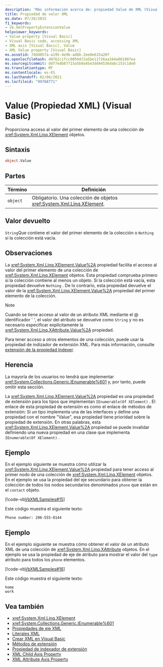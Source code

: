 ```yaml
---
description: 'Más información acerca de: propiedad Value de XML (Visual Basic)'
title: Propiedad de valor XML
ms.date: 07/20/2015
f1_keywords:
- vb.XmlPropertyExtensionValue
helpviewer_keywords:
- Value property [Visual Basic]
- Visual Basic code, accessing XML
- XML axis [Visual Basic], Value
- XML Value property [Visual Basic]
ms.assetid: 7ddd057a-a195-4e9b-ad8b-2ee0e615a20f
ms.openlocfilehash: 49762c1fcc0059472a5be11726aa344a001807ea
ms.sourcegitcommit: ddf7edb67715a5b9a45e3dd44536dabc153c1de0
ms.translationtype: MT
ms.contentlocale: es-ES
ms.lasthandoff: 02/06/2021
ms.locfileid: "99768771"
---
```

# <a name="xml-value-property-visual-basic"></a>Value (Propiedad XML) (Visual Basic)

Proporciona acceso al valor del primer elemento de una colección de <xref:System.Xml.Linq.XElement> objetos.

## <a name="syntax"></a>Sintaxis

```vb
object.Value
```

## <a name="parts"></a>Partes

|Término|Definición|  
|---|---|  
|`object`|Obligatorio. Una colección de objetos <xref:System.Xml.Linq.XElement>.|  

## <a name="return-value"></a>Valor devuelto

 `String`Que contiene el valor del primer elemento de la colección o `Nothing` si la colección está vacía.

## <a name="remarks"></a>Observaciones

 La <xref:System.Xml.Linq.XElement.Value%2A> propiedad facilita el acceso al valor del primer elemento de una colección de <xref:System.Xml.Linq.XElement> objetos. Esta propiedad comprueba primero si la colección contiene al menos un objeto. Si la colección está vacía, esta propiedad devuelve `Nothing` . De lo contrario, esta propiedad devuelve el valor de la <xref:System.Xml.Linq.XElement.Value%2A> propiedad del primer elemento de la colección.

> [!NOTE]
> Cuando se tiene acceso al valor de un atributo XML mediante el \@ identificador ' ', el valor del atributo se devuelve como `String` y no es necesario especificar explícitamente la <xref:System.Xml.Linq.XAttribute.Value%2A> propiedad.

 Para tener acceso a otros elementos de una colección, puede usar la propiedad de indizador de extensión XML. Para más información, consulte [extensión de la propiedad Indexer](extension-indexer-property.md).

## <a name="inheritance"></a>Herencia

 La mayoría de los usuarios no tendrá que implementar <xref:System.Collections.Generic.IEnumerable%601> y, por tanto, puede omitir esta sección.

 La <xref:System.Xml.Linq.XElement.Value%2A> propiedad es una propiedad de extensión para los tipos que implementan `IEnumerable(Of XElement)` . El enlace de esta propiedad de extensión es como el enlace de métodos de extensión: Si un tipo implementa una de las interfaces y define una propiedad con el nombre "Value", esa propiedad tiene prioridad sobre la propiedad de extensión. En otras palabras, esta <xref:System.Xml.Linq.XElement.Value%2A> propiedad se puede invalidar definiendo una nueva propiedad en una clase que implementa `IEnumerable(Of XElement)` .

## <a name="example"></a>Ejemplo

 En el ejemplo siguiente se muestra cómo utilizar la <xref:System.Xml.Linq.XElement.Value%2A> propiedad para tener acceso al primer nodo de una colección de <xref:System.Xml.Linq.XElement> objetos. En el ejemplo se usa la propiedad del eje secundario para obtener la colección de todos los nodos secundarios denominados `phone` que están en el `contact` objeto.

 [!code-vb[VbXMLSamples#15](~/samples/snippets/visualbasic/VS_Snippets_VBCSharp/VbXMLSamples/VB/XMLSamples7.vb#15)]

 Este código muestra el siguiente texto:

 `Phone number: 206-555-0144`

## <a name="example"></a>Ejemplo

 En el ejemplo siguiente se muestra cómo obtener el valor de un atributo XML de una colección de <xref:System.Xml.Linq.XAttribute> objetos. En el ejemplo se usa la propiedad de eje de atributo para mostrar el valor del `type` atributo para todos los `phone` elementos.

 [!code-vb[VbXMLSamples#16](~/samples/snippets/visualbasic/VS_Snippets_VBCSharp/VbXMLSamples/VB/XMLSamples7.vb#16)]

 Este código muestra el siguiente texto:

 ```console
 home
 work
```

## <a name="see-also"></a>Vea también

- <xref:System.Xml.Linq.XElement>
- <xref:System.Collections.Generic.IEnumerable%601>
- [Propiedades de eje XML](index.md)
- [Literales XML](../xml-literals/index.md)
- [Crear XML en Visual Basic](../../programming-guide/language-features/xml/creating-xml.md)
- [Métodos de extensión](../../programming-guide/language-features/procedures/extension-methods.md)
- [Propiedad de indexador de extensión](extension-indexer-property.md)
- [XML Child Axis Property](xml-child-axis-property.md)
- [XML Attribute Axis Property](xml-attribute-axis-property.md)
